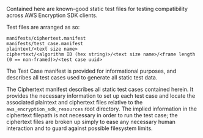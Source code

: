 Contained here are known-good static test files for testing compatibility across AWS Encryption SDK clients.

Test files are arranged as so:
```
manifests/ciphertext.manifest
manifests/test_case.manifest
plaintext/<text size name>
ciphertext/<algorithm ID (hex string)>/<text size name>/<frame length (0 == non-framed)>/<test case uuid>
```

The Test Case manifest is provided for informational purposes, and describes all test cases used to generate all static
test data.

The Ciphertext manifest describes all static test cases contained herein.  It provides the necessary information to set up
each test case and locate the associated plaintext and ciphertext files relative to the `aws_encryption_sdk_resources` root
directory.  The implied information in the ciphertext filepath is not necessary in order to run the test case; the ciphertext
files are broken up simply to ease any necessary human interaction and to guard against possible filesystem limits.

